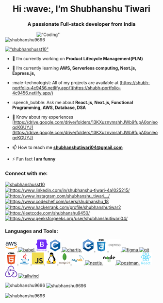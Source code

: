 <h1 align="center">Hi :wave:, I’m Shubhanshu Tiwari</h1>
<h3 align="center">A passionate Full-stack developer from India</h3>
<img align="right" alt=“Coding” width="400" src="https://cdn.dribbble.com/users/1162077/screenshots/3848914/programmer.gif">
<p align="left"> <img src="https://komarev.com/ghpvc/?username=shubhanshu9696&label=Profile%20views&color=0e75b6&style=flat" alt="shubhanshu9696" /> </p>
<p align="left"> <a href="https://twitter.com/shubhanshusst10" target="blank"><img src="https://img.shields.io/twitter/follow/shubhanshusst10?logo=twitter&style=for-the-badge" alt=“shubhanshusst10" /></a> </p>

- 🔭 I’m currently working on **Product Lifecycle Management(PLM)** 

- 🌱 I’m currently learning **AWS, Serverless computing, Next.js, Express.js,**
  
- :male-technologist: All of my projects are available at [https://shubh-portfolio-4c9456.netlify.app/](https://shubh-portfolio-4c9456.netlify.app/)
  
- :speech_bubble: Ask me about **React.js, Next.js, Functional Programming, AWS, Database, DSA**
  
- 📄 Know about my experiences [https://drive.google.com/drive/folders/13KXuznvmshhJWb9fupA0onleoqcKGUYJ](https://drive.google.com/drive/folders/13KXuznvmshhJWb9fupA0onleoqcKGUYJ)
  
- :mailbox: How to reach me **shubhanshutiwari04@gmail.com**
  
- :zap: Fun fact **I am funny**
<h3 align="left">Connect with me:</h3>
<p align="left">
<a href="https://twitter.com/shubhanshusst10" target="blank"><img align="center" src="https://raw.githubusercontent.com/rahuldkjain/github-profile-readme-generator/master/src/images/icons/Social/twitter.svg" alt="shubhanshusst10" height="30" width="40" /></a>
<a href="https://linkedin.com/in/https://www.linkedin.com/in/shubhanshu-tiwari-4a1025215/" target="blank"><img align="center" src="https://raw.githubusercontent.com/rahuldkjain/github-profile-readme-generator/master/src/images/icons/Social/linked-in-alt.svg" alt="https://www.linkedin.com/in/shubhanshu-tiwari-4a1025215/" height="30" width="40" /></a>
<a href="https://instagram.com/https://www.instagram.com/shubhanshu_tiwari__/" target="blank"><img align="center" src="https://raw.githubusercontent.com/rahuldkjain/github-profile-readme-generator/master/src/images/icons/Social/instagram.svg" alt="https://www.instagram.com/shubhanshu_tiwari__/" height="30" width="40" /></a>
<a href="https://www.codechef.com/users/https://www.codechef.com/users/shubhanshu_18" target="blank"><img align="center" src="https://cdn.jsdelivr.net/npm/simple-icons@3.1.0/icons/codechef.svg" alt="https://www.codechef.com/users/shubhanshu_18" height="30" width="40" /></a>
<a href="https://www.hackerrank.com/https://www.hackerrank.com/profile/shubhanshutiwar2" target="blank"><img align="center" src="https://raw.githubusercontent.com/rahuldkjain/github-profile-readme-generator/master/src/images/icons/Social/hackerrank.svg" alt="https://www.hackerrank.com/profile/shubhanshutiwar2" height="30" width="40" /></a>
<a href="https://www.leetcode.com/https://leetcode.com/shubhanshu9450/" target="blank"><img align="center" src="https://raw.githubusercontent.com/rahuldkjain/github-profile-readme-generator/master/src/images/icons/Social/leet-code.svg" alt="https://leetcode.com/shubhanshu9450/" height="30" width="40" /></a>
<a href="https://auth.geeksforgeeks.org/user/https://www.geeksforgeeks.org/user/shubhanshutiwari04/" target="blank"><img align="center" src="https://raw.githubusercontent.com/rahuldkjain/github-profile-readme-generator/master/src/images/icons/Social/geeks-for-geeks.svg" alt="https://www.geeksforgeeks.org/user/shubhanshutiwari04/" height="30" width="40" /></a>
</p>
<h3 align="left">Languages and Tools:</h3>
<p align="left"> <a href="https://aws.amazon.com" target="_blank" rel="noreferrer"> <img src="https://raw.githubusercontent.com/devicons/devicon/master/icons/amazonwebservices/amazonwebservices-original-wordmark.svg" alt="aws" width="40" height="40"/> </a> <a href="https://babeljs.io/" target="_blank" rel="noreferrer"> <img src="https://www.vectorlogo.zone/logos/babeljs/babeljs-icon.svg" alt="babel" width="40" height="40"/> </a> <a href="https://getbootstrap.com" target="_blank" rel="noreferrer"> <img src="https://raw.githubusercontent.com/devicons/devicon/master/icons/bootstrap/bootstrap-plain-wordmark.svg" alt="bootstrap" width="40" height="40"/> </a> <a href="https://www.cprogramming.com/" target="_blank" rel="noreferrer"> <img src="https://raw.githubusercontent.com/devicons/devicon/master/icons/c/c-original.svg" alt="c" width="40" height="40"/> </a> <a href="https://www.chartjs.org" target="_blank" rel="noreferrer"> <img src="https://www.chartjs.org/media/logo-title.svg" alt="chartjs" width="40" height="40"/> </a> <a href="https://www.w3schools.com/cpp/" target="_blank" rel="noreferrer"> <img src="https://raw.githubusercontent.com/devicons/devicon/master/icons/cplusplus/cplusplus-original.svg" alt="cplusplus" width="40" height="40"/> </a> <a href="https://www.w3schools.com/css/" target="_blank" rel="noreferrer"> <img src="https://raw.githubusercontent.com/devicons/devicon/master/icons/css3/css3-original-wordmark.svg" alt="css3" width="40" height="40"/> </a> <a href="https://expressjs.com" target="_blank" rel="noreferrer"> <img src="https://raw.githubusercontent.com/devicons/devicon/master/icons/express/express-original-wordmark.svg" alt="express" width="40" height="40"/> </a> <a href="https://www.figma.com/" target="_blank" rel="noreferrer"> <img src="https://www.vectorlogo.zone/logos/figma/figma-icon.svg" alt="figma" width="40" height="40"/> </a> <a href="https://git-scm.com/" target="_blank" rel="noreferrer"> <img src="https://www.vectorlogo.zone/logos/git-scm/git-scm-icon.svg" alt="git" width="40" height="40"/> </a> <a href="https://www.w3.org/html/" target="_blank" rel="noreferrer"> <img src="https://raw.githubusercontent.com/devicons/devicon/master/icons/html5/html5-original-wordmark.svg" alt="html5" width="40" height="40"/> </a> <a href="https://www.java.com" target="_blank" rel="noreferrer"> <img src="https://raw.githubusercontent.com/devicons/devicon/master/icons/java/java-original.svg" alt="java" width="40" height="40"/> </a> <a href="https://developer.mozilla.org/en-US/docs/Web/JavaScript" target="_blank" rel="noreferrer"> <img src="https://raw.githubusercontent.com/devicons/devicon/master/icons/javascript/javascript-original.svg" alt="javascript" width="40" height="40"/> </a> <a href="https://www.linux.org/" target="_blank" rel="noreferrer"> <img src="https://raw.githubusercontent.com/devicons/devicon/master/icons/linux/linux-original.svg" alt="linux" width="40" height="40"/> </a> <a href="https://www.mongodb.com/" target="_blank" rel="noreferrer"> <img src="https://raw.githubusercontent.com/devicons/devicon/master/icons/mongodb/mongodb-original-wordmark.svg" alt="mongodb" width="40" height="40"/> </a> <a href="https://www.mysql.com/" target="_blank" rel="noreferrer"> <img src="https://raw.githubusercontent.com/devicons/devicon/master/icons/mysql/mysql-original-wordmark.svg" alt="mysql" width="40" height="40"/> </a> <a href="https://nextjs.org/" target="_blank" rel="noreferrer"> <img src="https://cdn.worldvectorlogo.com/logos/nextjs-2.svg" alt="nextjs" width="40" height="40"/> </a> <a href="https://nodejs.org" target="_blank" rel="noreferrer"> <img src="https://raw.githubusercontent.com/devicons/devicon/master/icons/nodejs/nodejs-original-wordmark.svg" alt="nodejs" width="40" height="40"/> </a> <a href="https://postman.com" target="_blank" rel="noreferrer"> <img src="https://www.vectorlogo.zone/logos/getpostman/getpostman-icon.svg" alt="postman" width="40" height="40"/> </a> <a href="https://reactjs.org/" target="_blank" rel="noreferrer"> <img src="https://raw.githubusercontent.com/devicons/devicon/master/icons/react/react-original-wordmark.svg" alt="react" width="40" height="40"/> </a> <a href="https://redux.js.org" target="_blank" rel="noreferrer"> <img src="https://raw.githubusercontent.com/devicons/devicon/master/icons/redux/redux-original.svg" alt="redux" width="40" height="40"/> </a> <a href="https://tailwindcss.com/" target="_blank" rel="noreferrer"> <img src="https://www.vectorlogo.zone/logos/tailwindcss/tailwindcss-icon.svg" alt="tailwind" width="40" height="40"/> </a> </p>

<p><img align="left" src="https://github-readme-stats.vercel.app/api/top-langs?username=shubhanshu9696&show_icons=true&locale=en&layout=compact" alt="shubhanshu9696" /></p>

<p>&nbsp;<img align="center" src="https://github-readme-stats.vercel.app/api?username=shubhanshu9696&show_icons=true&locale=en" alt="shubhanshu9696" /></p>

<p><img align="center" src="https://github-readme-streak-stats.herokuapp.com/?user=shubhanshu9696&" alt="shubhanshu9696" /></p>

